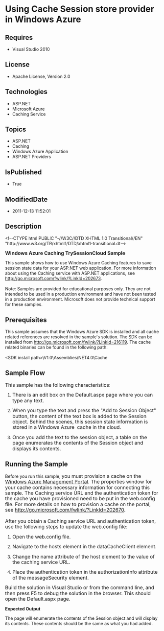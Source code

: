 # Using Cache Session store provider in Windows Azure
## Requires
* Visual Studio 2010
## License
* Apache License, Version 2.0
## Technologies
* ASP.NET
* Microsoft Azure
* Caching Service
## Topics
* ASP.NET
* Caching
* Windows Azure Application
* ASP.NET Providers
## IsPublished
* True
## ModifiedDate
* 2011-12-13 11:52:01
## Description

<p>&lt;!--CTYPE html PUBLIC &quot;-//W3C//DTD XHTML 1.0 Transitional//EN&quot; &quot;http://www.w3.org/TR/xhtml1/DTD/xhtml1-transitional.dt--&gt;</p>
<p><span style="font-size:medium"><strong><span style="line-height:115%">Windows Azure Caching TrySessionCloud Sample</span></strong></span></p>
<p><span class="style3">This sample shows how to use Windows Azure Caching features to save session state data for your ASP.NET web application. For more information about using the Caching service&nbsp;with ASP.NET applications, see
<a href="https://portal.appfabriclabs.com/" target="_blank">http://go.microsoft.com/fwlink/?LinkId=202673</a>.
<br>
<br>
Note: Samples are provided for educational purposes only. They are not intended to be used in a production environment and have not been tested in a production environment. Microsoft does not provide technical support for these samples.
</span></p>
<h2>Prerequisites</h2>
<p><span class="style3">This sample assumes that the Windows Azure SDK is installed and all cache related references are resolved in the sample's solution. The SDK can be installed from
<a href="http://go.microsoft.com/fwlink/?LinkId=216119">http://go.microsoft.com/fwlink/?LinkId=216119</a>. The cache related binaries can be found in the following path:
<br>
<br>
&lt;SDK install path&gt;\V1.0\Assemblies\NET4.0\Cache&nbsp;</span></p>
<h2>Sample Flow</h2>
<p><span style="font-size:12.0pt; line-height:115%">This sample has the following characteristics:</span></p>
<ol>
<li>
<p class="style3"><span style="font-size:12.0pt; line-height:115%">There is an edit box on the Default.aspx page where you can type any text.</span></p>
</li><li>
<p class="style3"><span style="font-size:12.0pt; line-height:115%">When you type the text and press the &quot;Add to Session Object&quot; button, the content of the text box is added to the Session object. Behind the scenes, this session state information is stored
 in a Windows Azure&nbsp; cache in the cloud.</span></p>
</li><li>
<p class="style3"><span style="font-size:12.0pt; line-height:115%">Once you add the text to the session object, a table on the page enumerates the contents of the Session object and displays its contents.</span></p>
</li></ol>
<div class="section" id="sectionSection4">
<h2 class="heading">Running the Sample</h2>
<div class="section" id="sectionSection5">
<p class="style3">Before you run this sample, <span style="font-size:12.0pt; line-height:115%">
you must provision a cache on the <a href="http://go.microsoft.com/fwlink/?LinkId=213161">
Windows Azure Management Portal</a>. The properties window for your cache contains necessary information for connecting this sample. The&nbsp;Caching service URL and the authentication token for the cache you have provisioned need to be put in the web.config
 file. For more details on how to provision a cache on the portal, see <a href="https://portal.appfabriclabs.com/" target="_blank">
http://go.microsoft.com/fwlink/?LinkId=202670</a>. <br>
<br>
<span style="font-size:12.0pt; line-height:115%">After you obtain a Caching service URL and authentication token, use the following steps to update the web.config file</span>:
</span></p>
<ol>
<li>
<p class="style3"><span style="font-size:12.0pt; line-height:115%">Open the web.config file.</span></p>
</li><li>
<p class="style3"><span style="font-size:12.0pt; line-height:115%">Navigate to the hosts element in the dataCacheClient element.</span></p>
</li><li>
<p class="style3"><span style="font-size:12.0pt; line-height:115%">Change the name attribute of the host element to the value of the caching service URL.</span></p>
</li><li>
<p class="style3"><span style="font-size:12.0pt; line-height:115%">Place the authentication token in the authorizationInfo attribute of the messageSecurity element.</span></p>
</li></ol>
<p class="style3"><span style="font-size:12.0pt; line-height:115%">Build the solution in Visual Studio or from the command line, and then press F5 to debug the solution in the browser. This should open the Default.aspx page.</span></p>
</div>
<p><strong>Expected Output</strong></p>
<p>The page will enumerate the contents of the Session object and will display its contents. These contents should be the same as what you had added.</p>
</div>
